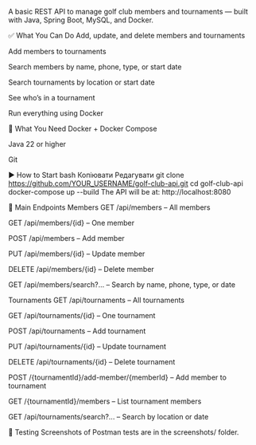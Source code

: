 A basic REST API to manage golf club members and tournaments — built with Java, Spring Boot, MySQL, and Docker.

✅ What You Can Do
Add, update, and delete members and tournaments

Add members to tournaments

Search members by name, phone, type, or start date

Search tournaments by location or start date

See who’s in a tournament

Run everything using Docker

🔧 What You Need
Docker + Docker Compose

Java 22 or higher

Git

▶️ How to Start
bash
Копіювати
Редагувати
git clone https://github.com/YOUR_USERNAME/golf-club-api.git
cd golf-club-api
docker-compose up --build
The API will be at: http://localhost:8080

🔌 Main Endpoints
Members
GET /api/members – All members

GET /api/members/{id} – One member

POST /api/members – Add member

PUT /api/members/{id} – Update member

DELETE /api/members/{id} – Delete member

GET /api/members/search?... – Search by name, phone, type, or date

Tournaments
GET /api/tournaments – All tournaments

GET /api/tournaments/{id} – One tournament

POST /api/tournaments – Add tournament

PUT /api/tournaments/{id} – Update tournament

DELETE /api/tournaments/{id} – Delete tournament

POST /{tournamentId}/add-member/{memberId} – Add member to tournament

GET /{tournamentId}/members – List tournament members

GET /api/tournaments/search?... – Search by location or date

🧪 Testing
Screenshots of Postman tests are in the screenshots/ folder.

